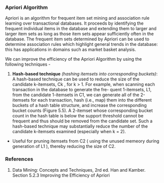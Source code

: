 ### Apriori Algorithm

Apriori is an algorithm for frequent item set mining and association rule learning over transactional databases. It proceeds by identifying the frequent individual items in the database and extending them to larger and larger item sets as long as those item sets appear sufficiently often in the database. The frequent item sets determined by Apriori can be used to determine association rules which highlight general trends in the database: this has applications in domains such as market basket analysis.

We can improve the efficiency of the Apriori Algorithm by using the following techniques -

1. **Hash-based technique** _(hashing itemsets into corresponding buckets)_: A hash-based
technique can be used to reduce the size of the candidate k-itemsets, Ck , for k > 1.
For example, when scanning each transaction in the database to generate the fre-
quent 1-itemsets, L1, from the candidate 1-itemsets in C1, we can generate all of the
2-itemsets for each transaction, hash (i.e., map) them into the different buckets of
a hash table structure, and increase the corresponding bucket counts (Figure 5.5).
A 2-itemset whose corresponding bucket count in the hash table is below the support
threshold cannot be frequent and thus should be removed from the candidate set.
Such a hash-based technique may substantially reduce the number of the candidate
k-itemsets examined (especially when k = 2).
- Useful for pruning itemsets from C2 ( using the unused memeory during generation of L1 ), thereby reducing the size of C2.


### References
1. Data Mining: Concepts and Techniques, 2rd ed. Han and Kamber. Section 5.2.3 Improving the Efficiency of Apriori

